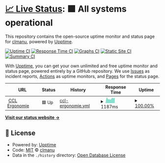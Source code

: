 # [📈 Live Status](https://statuspage.clmanu.fr): <!--live status--> **🟩 All systems operational**

This repository contains the open-source uptime monitor and status page for [clmanu](https://statuspage.clmanu.fr), powered by [Upptime](https://github.com/upptime/upptime).

[![Uptime CI](https://github.com/koj-co/upptime/workflows/Uptime%20CI/badge.svg)](https://github.com/koj-co/upptime/actions?query=workflow%3A%22Uptime+CI%22)
[![Response Time CI](https://github.com/koj-co/upptime/workflows/Response%20Time%20CI/badge.svg)](https://github.com/koj-co/upptime/actions?query=workflow%3A%22Response+Time+CI%22)
[![Graphs CI](https://github.com/koj-co/upptime/workflows/Graphs%20CI/badge.svg)](https://github.com/koj-co/upptime/actions?query=workflow%3A%22Graphs+CI%22)
[![Static Site CI](https://github.com/koj-co/upptime/workflows/Static%20Site%20CI/badge.svg)](https://github.com/koj-co/upptime/actions?query=workflow%3A%22Static+Site+CI%22)
[![Summary CI](https://github.com/koj-co/upptime/workflows/Summary%20CI/badge.svg)](https://github.com/koj-co/upptime/actions?query=workflow%3A%22Summary+CI%22)

With [Upptime](https://upptime.js.org), you can get your own unlimited and free uptime monitor and status page, powered entirely by a GitHub repository. We use [Issues](https://github.com/clmanu75/upptime/issues) as incident reports, [Actions](https://github.com/clmanu75/upptime/actions) as uptime monitors, and [Pages](https://statuspage.clmanu.fr) for the status page.

<!--start: status pages-->
<!-- This summary is generated by Upptime (https://github.com/upptime/upptime) -->
<!-- Do not edit this manually, your changes will be overwritten -->
<!-- prettier-ignore -->
| URL | Status | History | Response Time | Uptime |
| --- | ------ | ------- | ------------- | ------ |
| <img alt="" src="https://favicons.githubusercontent.com/www.cclergonomie.fr" height="13"> [CCL Ergonomie](https://www.cclergonomie.fr) | 🟩 Up | [ccl-ergonomie.yml](https://github.com/clmanu75/upptime/commits/HEAD/history/ccl-ergonomie.yml) | <details><summary><img alt="Response time graph" src="./graphs/ccl-ergonomie/response-time-week.png" height="20"> 1187ms</summary><br><a href="https://statuspage.clmanu.fr/history/ccl-ergonomie"><img alt="Response time 1167" src="https://img.shields.io/endpoint?url=https%3A%2F%2Fraw.githubusercontent.com%2Fclmanu75%2Fupptime%2FHEAD%2Fapi%2Fccl-ergonomie%2Fresponse-time.json"></a><br><a href="https://statuspage.clmanu.fr/history/ccl-ergonomie"><img alt="24-hour response time 1406" src="https://img.shields.io/endpoint?url=https%3A%2F%2Fraw.githubusercontent.com%2Fclmanu75%2Fupptime%2FHEAD%2Fapi%2Fccl-ergonomie%2Fresponse-time-day.json"></a><br><a href="https://statuspage.clmanu.fr/history/ccl-ergonomie"><img alt="7-day response time 1187" src="https://img.shields.io/endpoint?url=https%3A%2F%2Fraw.githubusercontent.com%2Fclmanu75%2Fupptime%2FHEAD%2Fapi%2Fccl-ergonomie%2Fresponse-time-week.json"></a><br><a href="https://statuspage.clmanu.fr/history/ccl-ergonomie"><img alt="30-day response time 1217" src="https://img.shields.io/endpoint?url=https%3A%2F%2Fraw.githubusercontent.com%2Fclmanu75%2Fupptime%2FHEAD%2Fapi%2Fccl-ergonomie%2Fresponse-time-month.json"></a><br><a href="https://statuspage.clmanu.fr/history/ccl-ergonomie"><img alt="1-year response time 1185" src="https://img.shields.io/endpoint?url=https%3A%2F%2Fraw.githubusercontent.com%2Fclmanu75%2Fupptime%2FHEAD%2Fapi%2Fccl-ergonomie%2Fresponse-time-year.json"></a></details> | <details><summary><a href="https://statuspage.clmanu.fr/history/ccl-ergonomie">100.00%</a></summary><a href="https://statuspage.clmanu.fr/history/ccl-ergonomie"><img alt="All-time uptime 99.74%" src="https://img.shields.io/endpoint?url=https%3A%2F%2Fraw.githubusercontent.com%2Fclmanu75%2Fupptime%2FHEAD%2Fapi%2Fccl-ergonomie%2Fuptime.json"></a><br><a href="https://statuspage.clmanu.fr/history/ccl-ergonomie"><img alt="24-hour uptime 100.00%" src="https://img.shields.io/endpoint?url=https%3A%2F%2Fraw.githubusercontent.com%2Fclmanu75%2Fupptime%2FHEAD%2Fapi%2Fccl-ergonomie%2Fuptime-day.json"></a><br><a href="https://statuspage.clmanu.fr/history/ccl-ergonomie"><img alt="7-day uptime 100.00%" src="https://img.shields.io/endpoint?url=https%3A%2F%2Fraw.githubusercontent.com%2Fclmanu75%2Fupptime%2FHEAD%2Fapi%2Fccl-ergonomie%2Fuptime-week.json"></a><br><a href="https://statuspage.clmanu.fr/history/ccl-ergonomie"><img alt="30-day uptime 100.00%" src="https://img.shields.io/endpoint?url=https%3A%2F%2Fraw.githubusercontent.com%2Fclmanu75%2Fupptime%2FHEAD%2Fapi%2Fccl-ergonomie%2Fuptime-month.json"></a><br><a href="https://statuspage.clmanu.fr/history/ccl-ergonomie"><img alt="1-year uptime 99.66%" src="https://img.shields.io/endpoint?url=https%3A%2F%2Fraw.githubusercontent.com%2Fclmanu75%2Fupptime%2FHEAD%2Fapi%2Fccl-ergonomie%2Fuptime-year.json"></a></details>

<!--end: status pages-->

[**Visit our status website →**](https://statuspage.clmanu.fr)

## 📄 License

- Powered by: [Upptime](https://github.com/upptime/upptime)
- Code: [MIT](./LICENSE) © [clmanu](https://statuspage.clmanu.fr)
- Data in the `./history` directory: [Open Database License](https://opendatacommons.org/licenses/odbl/1-0/)
